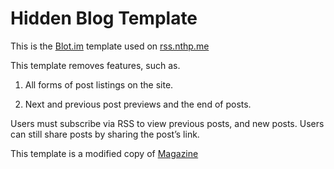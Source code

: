 # Hidden Blog Template 

This is the [Blot.im](https://blot.im) template used on [rss.nthp.me](https://rss.nthp.me)

This template removes features, such as. 

1. All forms of post listings on the site. 

2. Next and previous post previews and the end of posts. 

Users must subscribe via RSS to view previous posts, and new posts. Users can still share posts by sharing the post’s link. 

This template is a modified copy of [Magazine](https://github.com/davidmerfield/Blot/tree/master/app/templates/latest/magazine)